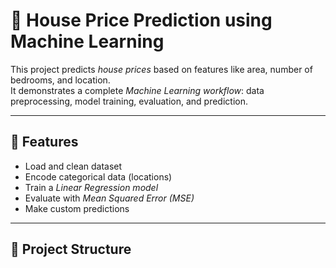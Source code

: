 # 🏡 House Price Prediction using Machine Learning  

This project predicts *house prices* based on features like area, number of bedrooms, and location.  
It demonstrates a complete *Machine Learning workflow*: data preprocessing, model training, evaluation, and prediction.  

---

## 📌 Features  
- Load and clean dataset  
- Encode categorical data (locations)  
- Train a *Linear Regression model*  
- Evaluate with *Mean Squared Error (MSE)*  
- Make custom predictions  

---

## 📂 Project Structure
